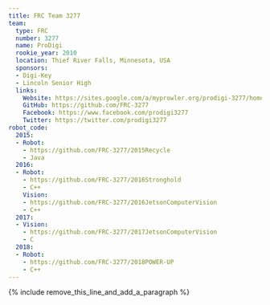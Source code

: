 ```yaml
---
title: FRC Team 3277
team:
  type: FRC
  number: 3277
  name: ProDigi
  rookie_year: 2010
  location: Thief River Falls, Minnesota, USA
  sponsors:
  - Digi-Key
  - Lincoln Senior High
  links:
    Website: https://sites.google.com/a/myprowler.org/prodigi-3277/home
    GitHub: https://github.com/FRC-3277
    Facebook: https://www.facebook.com/prodigi3277
    Twitter: https://twitter.com/prodigi3277
robot_code:
  2015:
  - Robot:
    - https://github.com/FRC-3277/2015Recycle
    - Java
  2016:
  - Robot:
    - https://github.com/FRC-3277/2016Stronghold
    - C++
    Vision:
    - https://github.com/FRC-3277/2016JetsonComputerVision
    - C++
  2017:
  - Vision:
    - https://github.com/FRC-3277/2017JetsonComputerVision
    - C
  2018:
  - Robot:
    - https://github.com/FRC-3277/2018POWER-UP
    - C++
---
```


{% include remove_this_line_and_add_a_paragraph %}